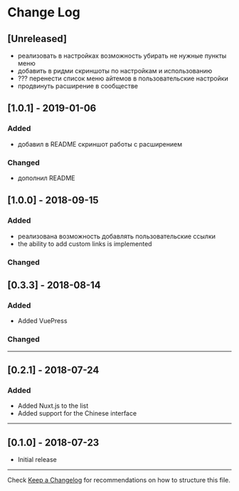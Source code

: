 # Change Log
## [Unreleased]

+ реализовать в настройках возможность убирать не нужные пункты меню
+ добавить в ридми скриншоты по настройкам и использованию
+ ??? перенести список меню айтемов в пользовательские настройки
+ продвинуть расширение в сообществе
## [1.0.1] - 2019-01-06
### Added
+ добавил в README скриншот работы с расширением

### Changed
+ дополнил README

## [1.0.0] - 2018-09-15
### Added
+ реализована возможность добавлять пользовательские ссылки
+ the ability to add custom links is implemented
### Changed

## [0.3.3] - 2018-08-14
### Added
+ Added VuePress
### Changed

---
## [0.2.1] - 2018-07-24
### Added
+ Added Nuxt.js to the list
+ Added support for the Chinese interface
---
## [0.1.0] - 2018-07-23 
+ Initial release
---


Check [Keep a Changelog](http://keepachangelog.com/) for recommendations on how to structure this file.